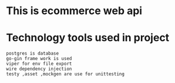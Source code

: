 # This is ecommerce web api
# Technology tools used in project 
    postgres is database
    go-gin frame work is used 
    viper for env file export
    wire dependency injection
    testy ,asset ,mockgen are use for unittesting
    

